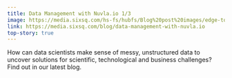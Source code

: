 ```yaml
---
title: Data Management with Nuvla.io 1/3
image: https://media.sixsq.com/hs-fs/hubfs/Blog%20post%20images/edge-to-cloud-big-data.png?width=948&name=edge-to-cloud-big-data.png
link: https://media.sixsq.com/blog/data-management-with-nuvla.io
top-story: true
---
```


How can data scientists make sense of messy, unstructured data to uncover solutions for scientific, technological and business challenges? Find out in our latest blog.
